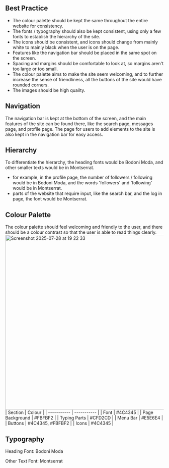 ## Best Practice
- The colour palette should be kept the same throughout the entire website for consistency.
- The fonts / typography should also be kept consistent, using only a few fonts to establish the hierarchy of the site.
- The icons should be consistent, and icons should change from mainly white to mainly black when the user is on the page.
- Features like the navigation bar should be placed in the same spot on the screen.
- Spacing and margins should be comfortable to look at, so margins aren't too large or too small.
- The colour palette aims to make the site seem welcoming, and to further increase the sense of friendliness, all the buttons of the site would have rounded corners.
- The images should be high quailty.

## Navigation
The navigation bar is kept at the bottom of the screen, and the main features of the site can be found there, like the search page, messages page, and profile page. The page for users to add elements to the site is also kept in the navigation bar for easy access.

## Hierarchy
To differentiate the hierarchy, the heading fonts would be Bodoni Moda, and other smaller texts would be in Montserrat.
- for example, in the profile page, the number of followers / following would be in Bodoni Moda, and the words 'followers' and 'following' would be in Montserrat.
- parts of the website that require input, like the search bar, and the log in page, the font would be Montserrat.

## Colour Palette
The colour palette should feel welcoming and friendly to the user, and there should be a colour contrast so that the user is able to read things clearly.
<img width="1473" height="554" alt="Screenshot 2025-07-28 at 19 22 33" src="https://github.com/user-attachments/assets/2126f2cd-7ab5-4969-886c-66c5fcd43c4e" />
| Section | Colour |
| ----------- | ----------- |
| Font | #4C4345 |
| Page Background | #FBFBF2 |
| Typing Parts | #CFD2CD |
| Menu Bar | #E5E6E4 |
| Buttons | #4C4345, #FBFBF2 |
| Icons | #4C4345 |

## Typography
Heading Font: Bodoni Moda

Other Text Font: Montserrat
